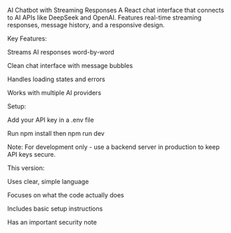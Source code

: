 AI Chatbot with Streaming Responses
A React chat interface that connects to AI APIs like DeepSeek and OpenAI. Features real-time streaming responses, message history, and a responsive design.

Key Features:

Streams AI responses word-by-word

Clean chat interface with message bubbles

Handles loading states and errors

Works with multiple AI providers

Setup:

Add your API key in a .env file

Run npm install then npm run dev

Note: For development only - use a backend server in production to keep API keys secure.

This version:

Uses clear, simple language

Focuses on what the code actually does

Includes basic setup instructions

Has an important security note
